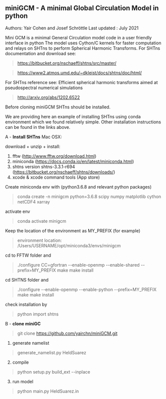 ## miniGCM - A minimal Global Circulation Model in python
Authors: Yair Cohen and Josef Schröttle
Last updated : July 2021

Mini GCM is a minimal General Circulation model code in a user friendly interface in python 
The model uses Cython/C kernels for faster computation and relays on SHTns to perform Spherical Harmonic Transforms.
For SHTns documentation and download see:
> https://bitbucket.org/nschaeff/shtns/src/master/

> https://www2.atmos.umd.edu/~dkleist/docs/shtns/doc/html/

For SHTns reference see:
Efficient spherical harmonic transforms aimed at pseudospectral numerical simulations

> http://arxiv.org/abs/1202.6522

Before cloning miniGCM SHTns should be installed. 

We are providing here an example of installing SHTns using conda environment which we found relatively simple.
Other installation instructions can be found in the links above.

A - **Install SHTns**
Mac OSX:

download + unzip + install:
1. fftw (http://www.fftw.org/download.html)
2. miniconda (https://docs.conda.io/en/latest/miniconda.html)
3. shtns version shtns-3.3.1-r694 (https://bitbucket.org/nschaeff/shtns/downloads/)
4. xcode & xcode command tools (App store)

Create miniconda env with (python3.6.8 and relevant python packages)
> conda create -n minigcm python=3.6.8 scipy numpy matplotlib cython netCDF4 xarray

activate env
> conda activate minigcm

Keep the location of the environment as MY_PREFIX (for example)
> environment location: /Users/USERNAME/opt/miniconda3/envs/minigcm

cd to FFTW folder and
> ./configure CC=gfortran --enable-openmp --enable-shared --prefix=MY_PREFIX
> make 
> make install

cd SHTNS  folder and
> ./configure --enable-openmp --enable-python --prefix=MY_PREFIX
> make 
> make install

check installation by
> python
> import shtns

B - **clone miniGC**

> git clone https://github.com/yairchn/miniGCM.git

1. generate namelist

> generate_namelist.py HeldSuarez

2. compile
> python setup.py build_ext --inplace 

3. run model
> python main.py HeldSuarez.in